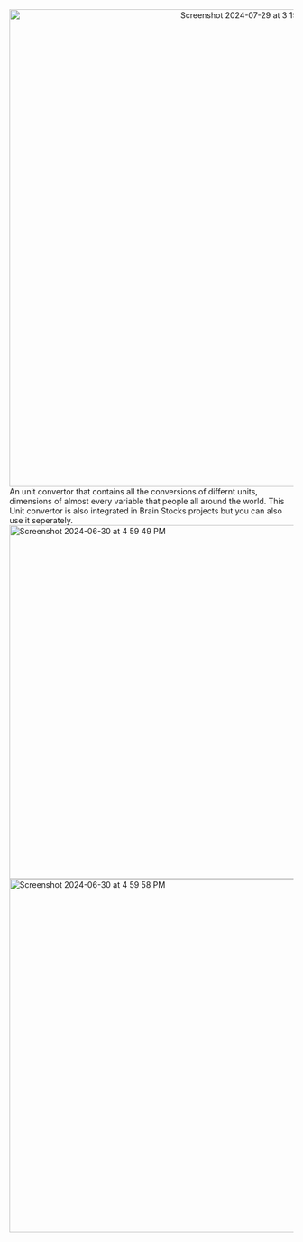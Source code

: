 <div align="center">
  <img width="845" alt="Screenshot 2024-07-29 at 3 19 28 PM" src="https://github.com/user-attachments/assets/187088ef-fbfe-4ade-accd-13142f0a1939">
</div>
An unit convertor that contains all the conversions of differnt units, dimensions of almost every variable that people all around the world.
This Unit convertor is also integrated in Brain Stocks projects but you can also use it seperately.



<img width="626" alt="Screenshot 2024-06-30 at 4 59 49 PM" src="https://github.com/AnkurKonan/Python_Projects/assets/112815485/89142f7c-27dd-41c5-b639-90b403d04087">
<img width="626" alt="Screenshot 2024-06-30 at 4 59 58 PM" src="https://github.com/AnkurKonan/Python_Projects/assets/112815485/bd767971-ca66-4122-920e-1d4160503f8f">
